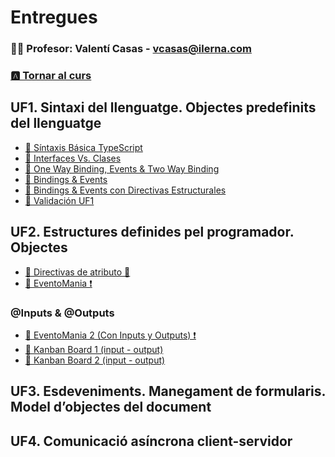 # Entregues
### 👨‍🏫 Profesor: Valentí Casas - vcasas@ilerna.com
### [🅰️ Tornar al curs](https://github.com/aiuoki/DAW-2/tree/Desenvolupament-web-en-entorn-client)

## UF1. Sintaxi del llenguatge. Objectes predefinits del llenguatge
 - [📝 Síntaxis Básica TypeScript](https://github.com/aiuoki/DAW-2/tree/Desenvolupament-web-en-entorn-client/Desenvolupament%20web%20en%20entorn%20client/M%C3%B3dulos/UF1.%20Sintaxi%20del%20llenguatge.%20Objectes%20predefinits%20del%20llenguatge/S%C3%ADntaxis%20B%C3%A1sica%20TypeScript/Entrega)
 - [📝 Interfaces Vs. Clases](https://github.com/aiuoki/DAW-2/tree/Desenvolupament-web-en-entorn-client/Desenvolupament%20web%20en%20entorn%20client/M%C3%B3dulos/UF1.%20Sintaxi%20del%20llenguatge.%20Objectes%20predefinits%20del%20llenguatge/Interfaces%20Vs.%20Clases/Entrega)
 - [📝 One Way Binding, Events & Two Way Binding](https://github.com/aiuoki/DAW-2/tree/Desenvolupament-web-en-entorn-client/Desenvolupament%20web%20en%20entorn%20client/M%C3%B3dulos/UF1.%20Sintaxi%20del%20llenguatge.%20Objectes%20predefinits%20del%20llenguatge/One%20Way%20Binding%2C%20Events%20%26%20Two%20Way%20Binding/Entrega)
 - [📝 Bindings & Events](https://github.com/aiuoki/DAW-2/tree/Desenvolupament-web-en-entorn-client/Desenvolupament%20web%20en%20entorn%20client/M%C3%B3dulos/UF1.%20Sintaxi%20del%20llenguatge.%20Objectes%20predefinits%20del%20llenguatge/Bindings%20%26%20Events/Entrega)
 - [📝 Bindings & Events con Directivas Estructurales](https://github.com/aiuoki/DAW-2/tree/Desenvolupament-web-en-entorn-client/Desenvolupament%20web%20en%20entorn%20client/M%C3%B3dulos/UF1.%20Sintaxi%20del%20llenguatge.%20Objectes%20predefinits%20del%20llenguatge/Bindings%20%26%20Events%20con%20Directivas%20Estructurales/Entrega)
 - [📝 Validación UF1](https://github.com/aiuoki/DAW-2/tree/Desenvolupament-web-en-entorn-client/Desenvolupament%20web%20en%20entorn%20client/M%C3%B3dulos/UF1.%20Sintaxi%20del%20llenguatge.%20Objectes%20predefinits%20del%20llenguatge/Validaci%C3%B3n%20UF1/Entrega)

## UF2. Estructures definides pel programador. Objectes
- [📝 Directivas de atributo 🪬](google.com)
- [📝 EventoMania ❗](google.com)
### @Inputs & @Outputs
- [📝 EventoMania 2 (Con Inputs y Outputs) ❗](google.com)
- [📝 Kanban Board 1 (input - output)](https://github.com/aiuoki/DAW-2/tree/Desenvolupament-web-en-entorn-client/Desenvolupament%20web%20en%20entorn%20client/M%C3%B3dulos/UF2.%20Estructures%20definides%20pel%20programador.%20Objectes/Kanban%20Board%201%20(input%20-%20output)/Entrega)
- [📝 Kanban Board 2 (input - output)](https://github.com/aiuoki/DAW-2/tree/Desenvolupament-web-en-entorn-client/Desenvolupament%20web%20en%20entorn%20client/M%C3%B3dulos/UF2.%20Estructures%20definides%20pel%20programador.%20Objectes/Kanban%20Board%202%20(input%20-%20output)/Entrega)

## UF3. Esdeveniments. Manegament de formularis. Model d’objectes del document

## UF4. Comunicació asíncrona client-servidor
